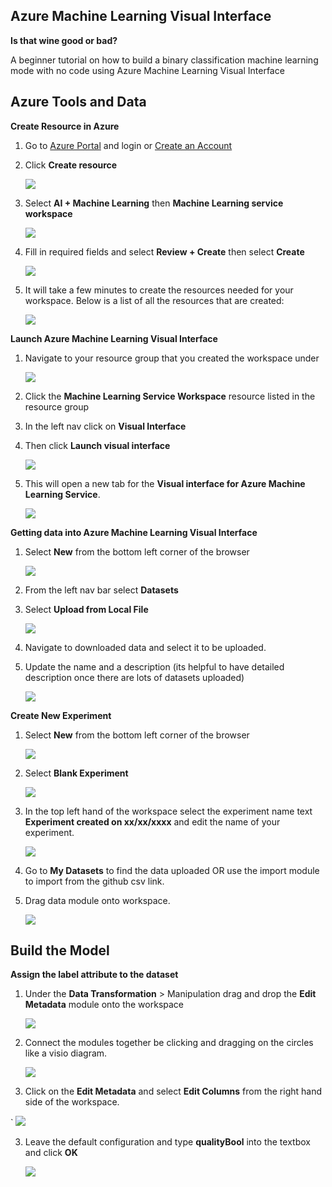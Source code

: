 ## **Azure Machine Learning Visual Interface**

**Is that wine good or bad?**

A beginner tutorial on how to build a binary classification machine learning mode with no code using Azure Machine Learning Visual Interface

## Azure Tools and Data

**Create Resource in Azure**

1. Go to [Azure Portal](https://portal.azure.com/) and login or [Create an Account](https://azure.microsoft.com/en-us/free/)

2. Click **Create resource**

	![](https://github.com/ceteongvanness/eventdemo/blob/master/Global%20AI%20Night%20Sept%202019/Images/S1.png)

3. Select **AI + Machine Learning** then **Machine Learning service workspace**

	![](https://github.com/ceteongvanness/eventdemo/blob/master/Global%20AI%20Night%20Sept%202019/Images/S2.png)

4. Fill in required fields and select **Review + Create** then select **Create**

	![](https://github.com/ceteongvanness/eventdemo/blob/master/Global%20AI%20Night%20Sept%202019/Images/S3.png)

5. It will take a few minutes to create the resources needed for your workspace. Below is a list of all the resources that are created:

	![](https://github.com/ceteongvanness/eventdemo/blob/master/Global%20AI%20Night%20Sept%202019/Images/S4.png)
    
**Launch Azure Machine Learning Visual Interface**
1. Navigate to your resource group that you created the workspace under

	![](https://github.com/ceteongvanness/eventdemo/blob/master/Global%20AI%20Night%20Sept%202019/Images/S5.png)
    
2. Click the **Machine Learning Service Workspace** resource listed in the resource group
3. In the left nav click on **Visual Interface**
4. Then click **Launch visual interface**

	![](https://github.com/ceteongvanness/eventdemo/blob/master/Global%20AI%20Night%20Sept%202019/Images/S6.png)
    
5. This will open a new tab for the **Visual interface for Azure Machine Learning Service**.

	![](https://github.com/ceteongvanness/eventdemo/blob/master/Global%20AI%20Night%20Sept%202019/Images/S7.png)
    
**Getting data into Azure Machine Learning Visual Interface**
1. Select **New** from the bottom left corner of the browser

	![](https://github.com/ceteongvanness/eventdemo/blob/master/Global%20AI%20Night%20Sept%202019/Images/S8.png)
    
2. From the left nav bar select **Datasets**
3. Select **Upload from Local File**

	![](https://github.com/ceteongvanness/eventdemo/blob/master/Global%20AI%20Night%20Sept%202019/Images/S9.png)
4. Navigate to downloaded data and select it to be uploaded.
5. Update the name and a description (its helpful to have detailed description once there are lots of datasets uploaded)

	![](https://github.com/ceteongvanness/eventdemo/blob/master/Global%20AI%20Night%20Sept%202019/Images/S10.png)

**Create New Experiment**
1. Select **New** from the bottom left corner of the browser

	![](https://github.com/ceteongvanness/eventdemo/blob/master/Global%20AI%20Night%20Sept%202019/Images/S8.png)

2. Select **Blank Experiment**

	![](https://github.com/ceteongvanness/eventdemo/blob/master/Global%20AI%20Night%20Sept%202019/Images/S11.png)
    
3. In the top left hand of the workspace select the experiment name text **Experiment created on xx/xx/xxxx** and edit the name of your experiment.

	![](https://github.com/ceteongvanness/eventdemo/blob/master/Global%20AI%20Night%20Sept%202019/Images/S12.png)
    
4. Go to **My Datasets** to find the data uploaded OR use the import module to import from the github csv link.
5. Drag data module onto workspace.

	![](https://github.com/ceteongvanness/eventdemo/blob/master/Global%20AI%20Night%20Sept%202019/Images/S13.png)
    
## Build the Model

**Assign the label attribute to the dataset**
1. Under the **Data Transformation** > Manipulation drag and drop the **Edit Metadata** module onto the workspace

	![](https://github.com/ceteongvanness/eventdemo/blob/master/Global%20AI%20Night%20Sept%202019/Images/S14.png)
    
2. Connect the modules together be clicking and dragging on the circles like a visio diagram.

	![](https://github.com/ceteongvanness/eventdemo/blob/master/Global%20AI%20Night%20Sept%202019/Images/S17.png)
    
3. Click on the **Edit Metadata** and select **Edit Columns** from the right hand side of the workspace.

`	![](https://github.com/ceteongvanness/eventdemo/blob/master/Global%20AI%20Night%20Sept%202019/Images/S15.png)

3. Leave the default configuration and type **qualityBool** into the textbox and click **OK**

	![](https://github.com/ceteongvanness/eventdemo/blob/master/Global%20AI%20Night%20Sept%202019/Images/S16.png)



